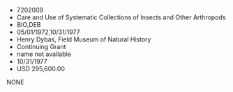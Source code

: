 * 7202009
* Care and Use of Systematic Collections of Insects and Other Arthropods
* BIO,DEB
* 05/01/1972,10/31/1977
* Henry Dybas, Field Museum of Natural History
* Continuing Grant
*   name not available
* 10/31/1977
* USD 295,600.00

NONE